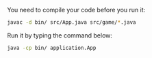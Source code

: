 You need to compile your code before you run it:
```bash
javac -d bin/ src/App.java src/game/*.java
```

Run it by typing the command below:
```bash
java -cp bin/ application.App
```
